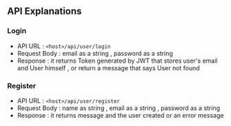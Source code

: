 ## API Explanations

### Login

- API URL : `<host>/api/user/login`
- Request Body : email as a string , password as a string
- Response : it returns Token generated by JWT that stores user's email and User himself , or return a message that says User not found

### Register

- API URL : `<host>/api/user/register`
- Request Body : name as string , email as a string , password as a string
- Response : it returns message and the user created or an error message
